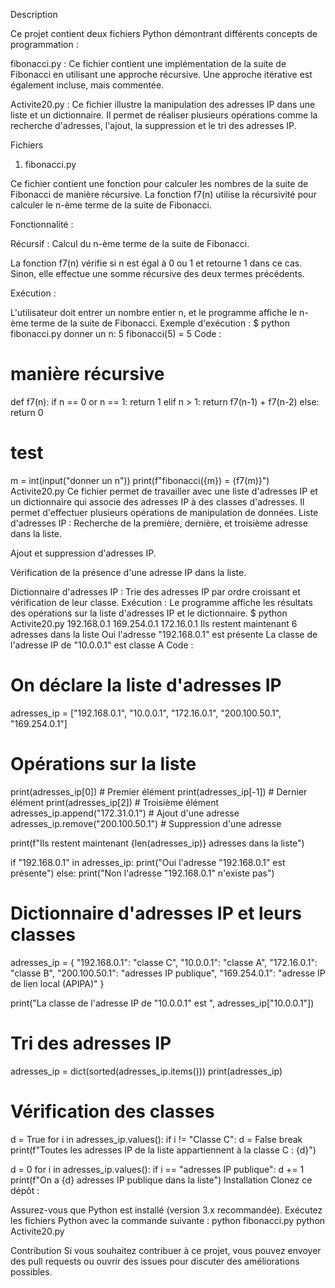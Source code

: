 Description

Ce projet contient deux fichiers Python démontrant différents concepts de programmation :

fibonacci.py : Ce fichier contient une implémentation de la suite de Fibonacci en utilisant une approche récursive. Une approche itérative est également incluse, mais commentée.

Activite20.py : Ce fichier illustre la manipulation des adresses IP dans une liste et un dictionnaire. Il permet de réaliser plusieurs opérations comme la recherche d'adresses, l'ajout, la suppression et le tri des adresses IP.

Fichiers
1. fibonacci.py

Ce fichier contient une fonction pour calculer les nombres de la suite de Fibonacci de manière récursive. La fonction f7(n) utilise la récursivité pour calculer le n-ème terme de la suite de Fibonacci.

Fonctionnalité :

Récursif : Calcul du n-ème terme de la suite de Fibonacci.

La fonction f7(n) vérifie si n est égal à 0 ou 1 et retourne 1 dans ce cas. Sinon, elle effectue une somme récursive des deux termes précédents.

Exécution :

L'utilisateur doit entrer un nombre entier n, et le programme affiche le n-ème terme de la suite de Fibonacci.
Exemple d'exécution :
$ python fibonacci.py
donner un n: 5
fibonacci(5) = 5
Code :
# manière récursive
def f7(n):
    if n == 0 or n == 1:
        return 1
    elif n > 1:
        return f7(n-1) + f7(n-2)
    else:
        return 0

# test
m = int(input("donner un n"))
print(f"fibonacci({m}) = {f7(m)}")
Activite20.py
Ce fichier permet de travailler avec une liste d'adresses IP et un dictionnaire qui associe des adresses IP à des classes d'adresses. Il permet d'effectuer plusieurs opérations de manipulation de données.
Liste d'adresses IP : Recherche de la première, dernière, et troisième adresse dans la liste.

Ajout et suppression d'adresses IP.

Vérification de la présence d'une adresse IP dans la liste.

Dictionnaire d'adresses IP : Trie des adresses IP par ordre croissant et vérification de leur classe.
Exécution :
Le programme affiche les résultats des opérations sur la liste d'adresses IP et le dictionnaire.
$ python Activite20.py
192.168.0.1
169.254.0.1
172.16.0.1
Ils restent maintenant 6 adresses dans la liste
Oui l'adresse "192.168.0.1" est présente
La classe de l'adresse IP de "10.0.0.1" est classe A
Code :
# On déclare la liste d'adresses IP
adresses_ip = ["192.168.0.1", "10.0.0.1", "172.16.0.1", "200.100.50.1", "169.254.0.1"]

# Opérations sur la liste
print(adresses_ip[0])  # Premier élément
print(adresses_ip[-1])  # Dernier élément
print(adresses_ip[2])  # Troisième élément
adresses_ip.append("172.31.0.1")  # Ajout d'une adresse
adresses_ip.remove("200.100.50.1")  # Suppression d'une adresse

print(f"Ils restent maintenant {len(adresses_ip)} adresses dans la liste")

if "192.168.0.1" in adresses_ip:
    print("Oui l'adresse \"192.168.0.1\" est présente")
else:
    print("Non l'adresse \"192.168.0.1\" n'existe pas")

# Dictionnaire d'adresses IP et leurs classes
adresses_ip = {
    "192.168.0.1": "classe C",
    "10.0.0.1": "classe A",
    "172.16.0.1": "classe B",
    "200.100.50.1": "adresses IP publique",
    "169.254.0.1": "adresse IP de lien local (APIPA)"
}

print("La classe de l'adresse IP de \"10.0.0.1\" est ", adresses_ip["10.0.0.1"])

# Tri des adresses IP
adresses_ip = dict(sorted(adresses_ip.items()))
print(adresses_ip)

# Vérification des classes
d = True
for i in adresses_ip.values():
    if i != "Classe C":
        d = False
        break
print(f"Toutes les adresses IP de la liste appartiennent à la classe C : {d}")

d = 0
for i in adresses_ip.values():
    if i == "adresses IP publique":
        d += 1
print(f"On a {d} adresses IP publique dans la liste")
Installation
Clonez ce dépôt :

Assurez-vous que Python est installé (version 3.x recommandée).
Exécutez les fichiers Python avec la commande suivante :
python fibonacci.py
python Activite20.py


Contribution
Si vous souhaitez contribuer à ce projet, vous pouvez envoyer des pull requests ou ouvrir des issues pour discuter des améliorations possibles.
